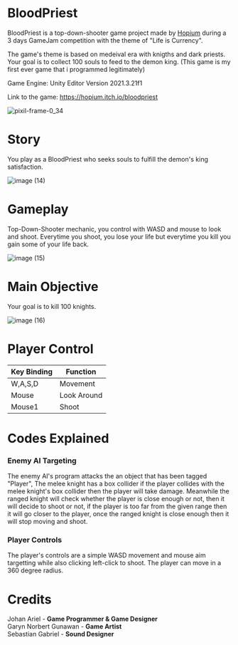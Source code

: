 # BloodPriest

BloodPriest is a top-down-shooter game project made by [Hopium](https://hopium.itch.io/) during a 3 days GameJam competition with the theme of "Life is Currency".

The game's theme is based on medeival era with knigths and dark priests. Your goal is to collect 100 souls to feed to the demon king. (This game is my first ever game that i programmed legitimately)

Game Engine: Unity Editor Version 2021.3.21f1

Link to the game: https://hopium.itch.io/bloodpriest

![pixil-frame-0_34](https://github.com/Lemun8/BloodPriest/assets/107360799/2f8d3a7e-df15-4e54-b3e7-8ba18586a50c)



# Story

You play as a BloodPriest who seeks souls to fulfill the demon's king satisfaction.

![image (14)](https://github.com/Lemun8/BloodPriest/assets/107360799/33f1a6bd-afbd-4402-a55a-169b5e817501)


# Gameplay

Top-Down-Shooter mechanic, you control with WASD and mouse to look and shoot. Everytime you shoot, you lose your life but everytime you kill you gain some of your life back.

![image (15)](https://github.com/Lemun8/BloodPriest/assets/107360799/8c2d4924-85b5-4833-b53f-6032f915e0e5)


# Main Objective

Your goal is to kill 100 knights.

![image (16)](https://github.com/Lemun8/BloodPriest/assets/107360799/da10ac1f-11e1-4585-882b-7f2101527a3b)



# Player Control

| Key Binding       | Function          |
| ----------------- | ----------------- |
| W,A,S,D           | Movement          |
| Mouse             | Look Around       |
| Mouse1            | Shoot             |

# Codes Explained

### Enemy AI Targeting

The enemy AI's program attacks the an object that has been tagged "Player", The melee knight has a box collider if the player collides with the melee knight's box collider then the player will take damage. Meanwhile the ranged knight will check whether the player is close enough or not, then it will decide to shoot or not, if the player is too far from the given range then it will go closer to the player, once the ranged knight is close enough then it will stop moving and shoot.

### Player Controls

The player's controls are a simple WASD movement and mouse aim targetting while also clicking left-click to shoot. The player can move in a 360 degree radius. 

# Credits

Johan Ariel - **Game Programmer & Game Designer** <br>
Garyn Norbert Gunawan - **Game Artist** <br>
Sebastian Gabriel - **Sound Designer** <br>
